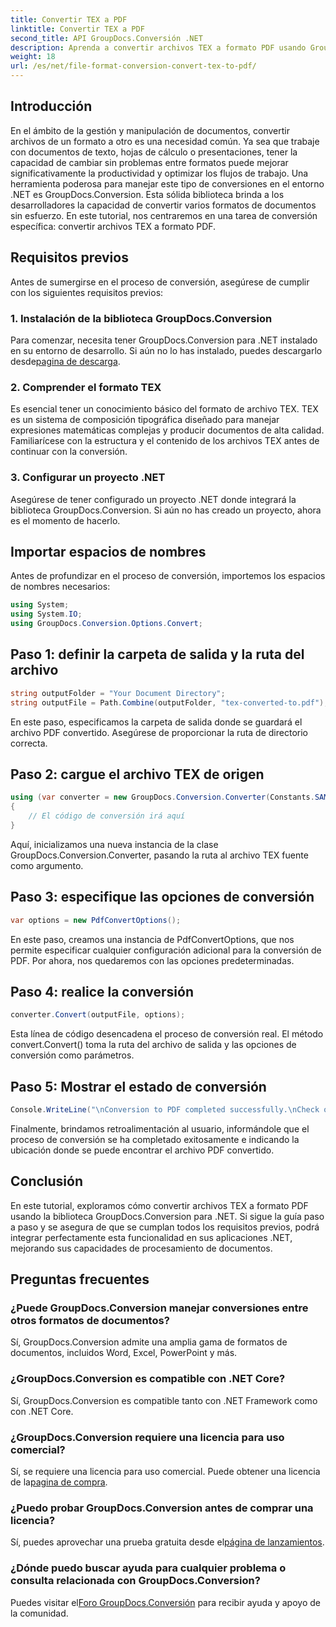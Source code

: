 ```yaml
---
title: Convertir TEX a PDF
linktitle: Convertir TEX a PDF
second_title: API GroupDocs.Conversión .NET
description: Aprenda a convertir archivos TEX a formato PDF usando GroupDocs.Conversion para .NET. Pasos sencillos para una conversión perfecta del formato de documentos.
weight: 18
url: /es/net/file-format-conversion-convert-tex-to-pdf/
---
```

## Introducción
En el ámbito de la gestión y manipulación de documentos, convertir archivos de un formato a otro es una necesidad común. Ya sea que trabaje con documentos de texto, hojas de cálculo o presentaciones, tener la capacidad de cambiar sin problemas entre formatos puede mejorar significativamente la productividad y optimizar los flujos de trabajo.
Una herramienta poderosa para manejar este tipo de conversiones en el entorno .NET es GroupDocs.Conversion. Esta sólida biblioteca brinda a los desarrolladores la capacidad de convertir varios formatos de documentos sin esfuerzo. En este tutorial, nos centraremos en una tarea de conversión específica: convertir archivos TEX a formato PDF.
## Requisitos previos
Antes de sumergirse en el proceso de conversión, asegúrese de cumplir con los siguientes requisitos previos:
### 1. Instalación de la biblioteca GroupDocs.Conversion
 Para comenzar, necesita tener GroupDocs.Conversion para .NET instalado en su entorno de desarrollo. Si aún no lo has instalado, puedes descargarlo desde[pagina de descarga](https://releases.groupdocs.com/conversion/net/).
### 2. Comprender el formato TEX
Es esencial tener un conocimiento básico del formato de archivo TEX. TEX es un sistema de composición tipográfica diseñado para manejar expresiones matemáticas complejas y producir documentos de alta calidad. Familiarícese con la estructura y el contenido de los archivos TEX antes de continuar con la conversión.
### 3. Configurar un proyecto .NET
Asegúrese de tener configurado un proyecto .NET donde integrará la biblioteca GroupDocs.Conversion. Si aún no has creado un proyecto, ahora es el momento de hacerlo.

## Importar espacios de nombres
Antes de profundizar en el proceso de conversión, importemos los espacios de nombres necesarios:
```csharp
using System;
using System.IO;
using GroupDocs.Conversion.Options.Convert;
```
## Paso 1: definir la carpeta de salida y la ruta del archivo
```csharp
string outputFolder = "Your Document Directory";
string outputFile = Path.Combine(outputFolder, "tex-converted-to.pdf");
```
En este paso, especificamos la carpeta de salida donde se guardará el archivo PDF convertido. Asegúrese de proporcionar la ruta de directorio correcta.
## Paso 2: cargue el archivo TEX de origen
```csharp
using (var converter = new GroupDocs.Conversion.Converter(Constants.SAMPLE_TEX))
{
    // El código de conversión irá aquí
}
```
Aquí, inicializamos una nueva instancia de la clase GroupDocs.Conversion.Converter, pasando la ruta al archivo TEX fuente como argumento.
## Paso 3: especifique las opciones de conversión
```csharp
var options = new PdfConvertOptions();
```
En este paso, creamos una instancia de PdfConvertOptions, que nos permite especificar cualquier configuración adicional para la conversión de PDF. Por ahora, nos quedaremos con las opciones predeterminadas.
## Paso 4: realice la conversión
```csharp
converter.Convert(outputFile, options);
```
Esta línea de código desencadena el proceso de conversión real. El método convert.Convert() toma la ruta del archivo de salida y las opciones de conversión como parámetros.
## Paso 5: Mostrar el estado de conversión
```csharp
Console.WriteLine("\nConversion to PDF completed successfully.\nCheck output in {0}", outputFolder);
```
Finalmente, brindamos retroalimentación al usuario, informándole que el proceso de conversión se ha completado exitosamente e indicando la ubicación donde se puede encontrar el archivo PDF convertido.

## Conclusión
En este tutorial, exploramos cómo convertir archivos TEX a formato PDF usando la biblioteca GroupDocs.Conversion para .NET. Si sigue la guía paso a paso y se asegura de que se cumplan todos los requisitos previos, podrá integrar perfectamente esta funcionalidad en sus aplicaciones .NET, mejorando sus capacidades de procesamiento de documentos.
## Preguntas frecuentes
### ¿Puede GroupDocs.Conversion manejar conversiones entre otros formatos de documentos?
Sí, GroupDocs.Conversion admite una amplia gama de formatos de documentos, incluidos Word, Excel, PowerPoint y más.
### ¿GroupDocs.Conversion es compatible con .NET Core?
Sí, GroupDocs.Conversion es compatible tanto con .NET Framework como con .NET Core.
### ¿GroupDocs.Conversion requiere una licencia para uso comercial?
 Sí, se requiere una licencia para uso comercial. Puede obtener una licencia de la[pagina de compra](https://purchase.groupdocs.com/buy).
### ¿Puedo probar GroupDocs.Conversion antes de comprar una licencia?
 Sí, puedes aprovechar una prueba gratuita desde el[página de lanzamientos](https://releases.groupdocs.com/).
### ¿Dónde puedo buscar ayuda para cualquier problema o consulta relacionada con GroupDocs.Conversion?
 Puedes visitar el[Foro GroupDocs.Conversión](https://forum.groupdocs.com/c/conversion/11) para recibir ayuda y apoyo de la comunidad.